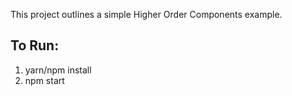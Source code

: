 This project outlines a simple Higher Order Components example.

## To Run:
1. yarn/npm install
2. npm start
